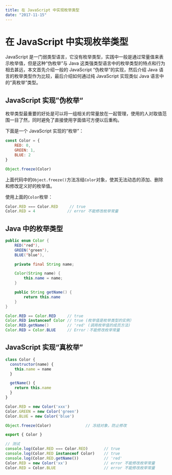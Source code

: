 ```yaml
---
title: 在 JavaScript 中实现枚举类型
date: "2017-11-15"
---
```

# 在 JavaScript 中实现枚举类型

JavaScript 是一门弱类型语言，它没有枚举类型，实践中一般是通过常量值来表示枚举值，但是这种“伪枚举”与 Java 这类强类型语言中的枚举类型的特点和行为相去甚远，本文首先介绍一般的 JavaScript “伪枚举”的实现，然后介绍 Java 语言的枚举类型作为比较，最后介绍如何通过纯 JavaScript 实现类似 Java 语言中的“真枚举”类型。

## JavaScript 实现”伪枚举“

枚举类型最重要的好处是可以将一组相关的常量放在一起管理，使用的人对取值范围一目了然，同时避免了直接使用字面值可方便以后重构。

下面是一个 JavaScript 实现的“枚举”：
```javascript
const Color = {
    RED: 0,
    GREEN: 1,
    BLUE: 2
}

Object.freeze(Color)
```

上面代码中的`Object.freeze()`方法冻结`Color`对象，使其无法动态的添加、删除和修改定义好的枚举值。

使用上面的`Color`枚举：
```javascript
Color.RED === Color.RED     // true
Color.RED = 4              // error 不能修改枚举常量
```

## Java 中的枚举类型

```java
public enum Color {
    RED('red'),
    GREEN('green'),
    BLUE('blue'),

    private final String name;

    Color(String name) {
        this.name = name;
    }

    public String getName() {
        return this.name
    }
}
```

```java
Color.RED == Color.RED     // true
Color.RED instanceof Color // true (枚举值是枚举类型的实例）
Color.RED.getName()        // 'red' (调用枚举值的成员方法)
Color.RED = Color.BLUE     // Error：不能修改枚举常量
```

## JavaScript 实现“真枚举”

```javascript
class Color {
  constructor(name) {
    this.name = name
  }

  getName() {
    return this.name
  }
}

Color.RED = new Color('xxx')
Color.GREEN = new Color('green')
Color.BLUE = new Color('blue')

Object.freeze(Color)               // 冻结对象，防止修改

export { Color }
```

```javascript
// 测试
console.log(Color.RED === Color.RED)       // true
console.log(Color.RED instanceof Color)    // true
console.log(Color.RED.getName())           // 'red'
Color.RED = new Color('xx')                // error 不能修改枚举常量
Color.RED = Color.BLUE                     // error 不能修改枚举常量
```